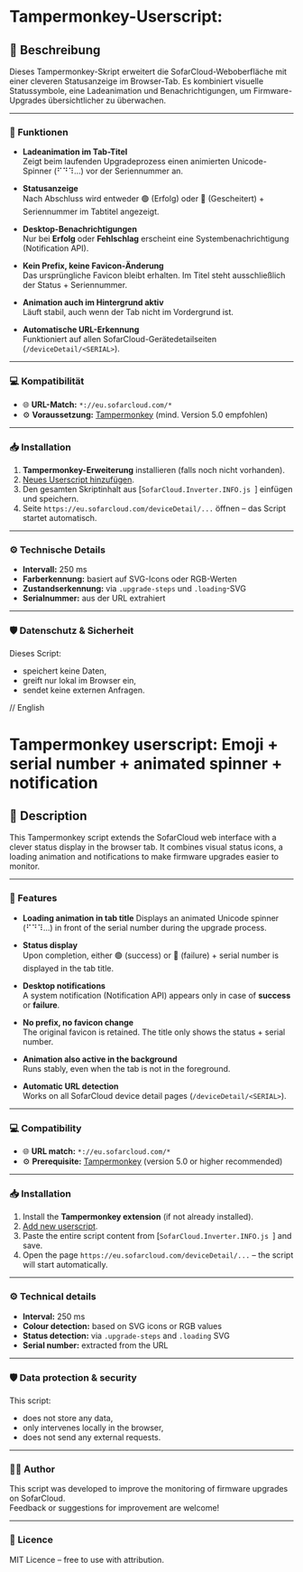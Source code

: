 # Tampermonkey-Userscript:
## 📝 Beschreibung

Dieses Tampermonkey-Skript erweitert die SofarCloud-Weboberfläche mit einer cleveren Statusanzeige im Browser-Tab. Es kombiniert visuelle Statussymbole, eine Ladeanimation und Benachrichtigungen, um Firmware-Upgrades übersichtlicher zu überwachen.

---

### 🔧 Funktionen

- **Ladeanimation im Tab-Titel**  
  Zeigt beim laufenden Upgradeprozess einen animierten Unicode-Spinner (⠋⠙⠹…) vor der Seriennummer an.

- **Statusanzeige**  
  Nach Abschluss wird entweder 🟢 (Erfolg) oder 🔴 (Gescheitert) + Seriennummer im Tabtitel angezeigt.

- **Desktop-Benachrichtigungen**  
  Nur bei **Erfolg** oder **Fehlschlag** erscheint eine Systembenachrichtigung (Notification API).

- **Kein Prefix, keine Favicon-Änderung**  
  Das ursprüngliche Favicon bleibt erhalten. Im Titel steht ausschließlich der Status + Seriennummer.

- **Animation auch im Hintergrund aktiv**  
  Läuft stabil, auch wenn der Tab nicht im Vordergrund ist.

- **Automatische URL-Erkennung**  
  Funktioniert auf allen SofarCloud-Gerätedetailseiten (`/deviceDetail/<SERIAL>`).

---

### 💻 Kompatibilität

- 🌐 **URL-Match:** `*://eu.sofarcloud.com/*`  
- ⚙️ **Voraussetzung:** [Tampermonkey](https://www.tampermonkey.net/) (mind. Version 5.0 empfohlen)

---

### 📥 Installation

1. **Tampermonkey-Erweiterung** installieren (falls noch nicht vorhanden).
2. [Neues Userscript hinzufügen](https://www.tampermonkey.net/documentation.php?ext=dhdg#Q2).
3. Den gesamten Skriptinhalt aus [`SofarCloud.Inverter.INFO.js
`] einfügen und speichern.
4. Seite `https://eu.sofarcloud.com/deviceDetail/...` öffnen – das Script startet automatisch.

---

### ⚙️ Technische Details

- **Intervall:** 250 ms
- **Farberkennung:** basiert auf SVG-Icons oder RGB-Werten
- **Zustandserkennung:** via `.upgrade-steps` und `.loading`-SVG
- **Serialnummer:** aus der URL extrahiert

---

### 🛡️ Datenschutz & Sicherheit

Dieses Script:
- speichert keine Daten,
- greift nur lokal im Browser ein,
- sendet keine externen Anfragen.



// English

# Tampermonkey userscript: Emoji + serial number + animated spinner + notification

## 📝 Description

This Tampermonkey script extends the SofarCloud web interface with a clever status display in the browser tab. It combines visual status icons, a loading animation and notifications to make firmware upgrades easier to monitor.

---

### 🔧 Features

- **Loading animation in tab title**
Displays an animated Unicode spinner (⠋⠙⠹…) in front of the serial number during the upgrade process.

- **Status display**  
  Upon completion, either 🟢 (success) or 🔴 (failure) + serial number is displayed in the tab title.

- **Desktop notifications**  
  A system notification (Notification API) appears only in case of **success** or **failure**.

- **No prefix, no favicon change**  
  The original favicon is retained. The title only shows the status + serial number.

- **Animation also active in the background**  
  Runs stably, even when the tab is not in the foreground.

- **Automatic URL detection**  
  Works on all SofarCloud device detail pages (`/deviceDetail/<SERIAL>`).

---

### 💻 Compatibility

- 🌐 **URL match:** `*://eu.sofarcloud.com/*`  
- ⚙️ **Prerequisite:** [Tampermonkey](https://www.tampermonkey.net/) (version 5.0 or higher recommended)

---

### 📥 Installation

1. Install the **Tampermonkey extension** (if not already installed).
2. [Add new userscript](https://www.tampermonkey.net/documentation.php?ext=dhdg#Q2).
3. Paste the entire script content from [`SofarCloud.Inverter.INFO.js
`] and save.
4. Open the page `https://eu.sofarcloud.com/deviceDetail/...` – the script will start automatically.

---

### ⚙️ Technical details

- **Interval:** 250 ms
- **Colour detection:** based on SVG icons or RGB values
- **Status detection:** via `.upgrade-steps` and `.loading` SVG
- **Serial number:** extracted from the URL

---

### 🛡️ Data protection & security

This script:
- does not store any data,
- only intervenes locally in the browser,
- does not send any external requests.

---

### 🧑‍💻 Author

This script was developed to improve the monitoring of firmware upgrades on SofarCloud.  
Feedback or suggestions for improvement are welcome!

---

### 📄 Licence

MIT Licence – free to use with attribution.

